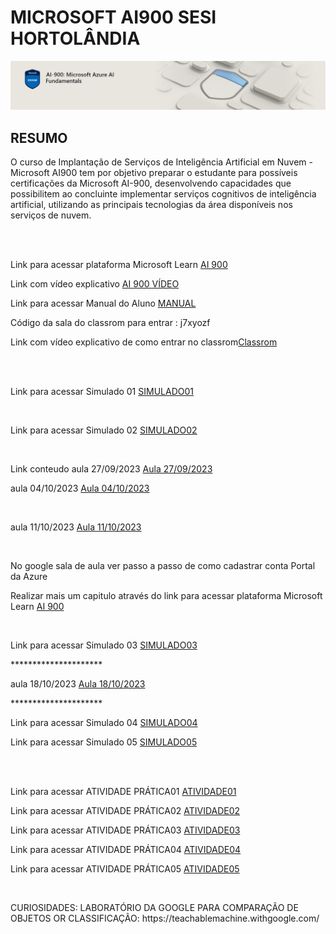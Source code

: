 # MICROSOFT AI900 SESI HORTOLÂNDIA

<img src="ai.PNG"> 

<h2>RESUMO</h2>

<p>
O curso de Implantação de Serviços de Inteligência Artificial em Nuvem - Microsoft AI900 tem por objetivo preparar o estudante para possíveis certificações da Microsoft AI-900, desenvolvendo capacidades que possibilitem ao concluinte implementar serviços cognitivos de inteligência artificial, utilizando as principais tecnologias da área disponíveis nos serviços de nuvem.</P>
<br>
<br>

<p>Link para acessar plataforma Microsoft Learn <a href="https://learn.microsoft.com/pt-br/users/51140266/collections/p6ppcydkn77zqn">AI 900</a></p>
<p>Link com vídeo explicativo <a href="https://www.youtube.com/watch?v=t9yyzw2J8bo">AI 900 VÍDEO</a></p>
<p>Link para acessar Manual do Aluno <a  href="https://sumare.sp.senai.br/galeriaimagens/imageviewer.ashx?Url=30469">MANUAL</a></p>
<P>Código da sala do classrom para entrar : j7xyozf </P>
<p>Link com vídeo explicativo  de como entrar no classrom<a href="https://www.youtube.com/watch?v=4HZ7PiMaank">Classrom</a></p>

<BR>
<BR>
<p>Link para acessar Simulado 01 <a  href="https://docs.google.com/forms/d/e/1FAIpQLScOCkxZGAlemgtcZqxw9N24Xb-VAGLmRiGAfIR9mEP4fMjXjA/viewform?pli=1&fbzx=-8445268781376170556">SIMULADO01</a></p>
<br>
<p>Link para acessar Simulado 02 <a  href="https://docs.google.com/forms/d/e/1FAIpQLSenGcSR3M1p7jPc6iiwtIu1Ee1VSLLgNf521dyYBWUnilJLIA/viewform?usp=sf_link">SIMULADO02</a></p>
<br>



<p>Link conteudo aula 27/09/2023 <a  href="https://learn.microsoft.com/pt-br/training/paths/create-no-code-predictive-models-azure-machine-learning/">Aula 27/09/2023</a></p> 

<p>aula 04/10/2023 <a  href="https://classroom.google.com/u/1/c/NjIzMzE0Njg5OTUz/a/NTkwMzMyODEyNDA5/submissions/by-status/and-sort-first-name/all">Aula 04/10/2023</a></p>
<br>

<p>aula 11/10/2023 <a  href="https://classroom.google.com/u/2/w/NjIzMzE0Njg5OTUz/t/all">Aula 11/10/2023</a></p>
<br>
<p>No google sala de aula ver passo a passo de como cadastrar conta Portal da Azure</p>

<p>Realizar mais um capitulo através do link para acessar plataforma Microsoft Learn <a href="https://learn.microsoft.com/pt-br/users/51140266/collections/p6ppcydkn77zqn">AI 900</a></p>
<br>
<p>Link para acessar Simulado 03 <a  href="https://docs.google.com/forms/d/e/1FAIpQLSdhy63KCMVMUqTa8enor4ioo7UobQKFCF3XK3huXiRxnb90Ow/viewform?usp=sf_link">SIMULADO03</a></p>
<p>*********************</p>

<p>aula 18/10/2023 <a  href="">Aula 18/10/2023</a></p>


<p>*********************</p>

<p>Link para acessar Simulado 04 <a  href="">SIMULADO04</a></p>
<p>Link para acessar Simulado 05 <a  href="">SIMULADO05</a></p>

<BR>
<BR>





<p>Link para acessar ATIVIDADE PRÁTICA01 <a  href="">ATIVIDADE01</a></p>
<p>Link para acessar ATIVIDADE PRÁTICA02 <a  href="">ATIVIDADE02</a></p>
<p>Link para acessar ATIVIDADE PRÁTICA03 <a  href="">ATIVIDADE03</a></p>
<p>Link para acessar ATIVIDADE PRÁTICA04 <a  href="">ATIVIDADE04</a></p>
<p>Link para acessar ATIVIDADE PRÁTICA05 <a  href="">ATIVIDADE05</a></p>

<br>
<p>CURIOSIDADES: LABORATÓRIO DA GOOGLE PARA COMPARAÇÃO DE OBJETOS OR CLASSIFICAÇÃO: https://teachablemachine.withgoogle.com/</p>

